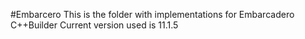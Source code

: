 #Embarcero
This is the folder with implementations for Embarcadero C++Builder
Current version used is 11.1.5
